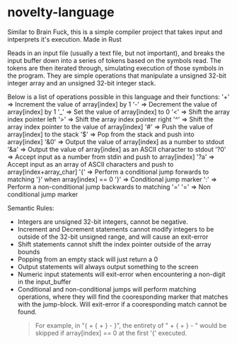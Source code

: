 # novelty-language
Similar to Brain Fuck, this is a simple compiler project that takes input and intperprets it's execution. Made in Rust

Reads in an input file (usually a text file, but not important), and breaks the input buffer down into a series of tokens based on the symbols read.
The tokens are then iterated through, simulating execution of those symbols in the program. They are simple operations that manipulate a unsigned 32-bit integer array and an unsigned 32-bit integer stack.

Below is a list of operations possible in this language and their functions:
'+' => Increment the value of array[index] by 1
'-' => Decrement the value of array[index] by 1
'_' => Set the value of array[index] to 0
'<' => Shift the array index pointer left
'>' => Shift the array index pointer right
'^' => Shift the array index pointer to the value of array[index]
'#' => Push the value of array[index] to the stack
'$' => Pop from the stack and push into array[index]
'&0' => Output the value of array[index] as a number to stdout
'&a' => Output the value of array[index] as an ASCII character to stdout
'?0' => Accept input as a number from stdin and push to array[index]
'?a' => Accept input as an array of ASCII characters and push to array[index+array_char]
'{' => Perform a conditional jump forwards to matching '}' when array[index] == 0
'}' => Conditional jump marker
':' => Perform a non-conditional jump backwards to matching '='
'=' => Non conditional jump marker

Semantic Rules:
 - Integers are unsigned 32-bit integers, cannot be negative.
 - Increment and Decrement statements cannot modify integers to be outside of the 32-bit unsigned range, and will cause an exit-error
 - Shift statements cannot shift the index pointer outside of the array bounds
 - Popping from an empty stack will just return a 0
 - Output statements will always output something to the screen
 - Numeric input statements will exit-error when encountering a non-digit in the input_buffer
 - Conditional and non-conditional jumps will perform matching operations, where they will find the cooresponding marker that matches with the jump-block. Will exit-error if a cooresponding match cannot be found.
      > For example, in "{ + { + } - }", the entirety of " + { + } - " would be skipped if array[index] == 0 at the first '{' executed.
